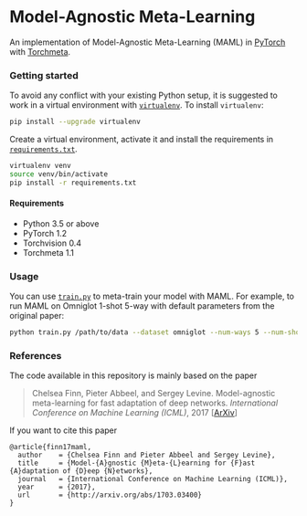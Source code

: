# Model-Agnostic Meta-Learning

An implementation of Model-Agnostic Meta-Learning (MAML) in [PyTorch](https://pytorch.org/) with [Torchmeta](https://github.com/tristandeleu/pytorch-meta).

### Getting started
To avoid any conflict with your existing Python setup, it is suggested to work in a virtual environment with [`virtualenv`](https://docs.python-guide.org/dev/virtualenvs/). To install `virtualenv`:
```bash
pip install --upgrade virtualenv
```
Create a virtual environment, activate it and install the requirements in [`requirements.txt`](requirements.txt).
```bash
virtualenv venv
source venv/bin/activate
pip install -r requirements.txt
```

#### Requirements
 - Python 3.5 or above
 - PyTorch 1.2
 - Torchvision 0.4
 - Torchmeta 1.1

### Usage
You can use [`train.py`](train.py) to meta-train your model with MAML. For example, to run MAML on Omniglot 1-shot 5-way with default parameters from the original paper:
```bash
python train.py /path/to/data --dataset omniglot --num-ways 5 --num-shots 1 --use-cuda --step-size 0.4 --batch-size 32 --num-workers 8 --num-epochs 600
```


### References
The code available in this repository is mainly based on the paper
> Chelsea Finn, Pieter Abbeel, and Sergey Levine. Model-agnostic meta-learning for fast adaptation of deep
networks. _International Conference on Machine Learning (ICML)_, 2017 [[ArXiv](https://arxiv.org/abs/1703.03400)]

If you want to cite this paper
```
@article{finn17maml,
  author    = {Chelsea Finn and Pieter Abbeel and Sergey Levine},
  title     = {Model-{A}gnostic {M}eta-{L}earning for {F}ast {A}daptation of {D}eep {N}etworks},
  journal   = {International Conference on Machine Learning (ICML)},
  year      = {2017},
  url       = {http://arxiv.org/abs/1703.03400}
}
```

